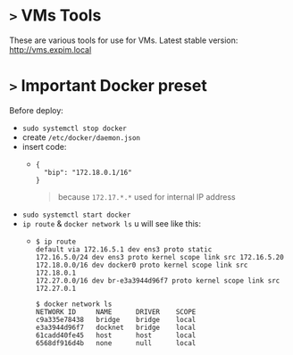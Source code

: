 # `>` VMs Tools

These are various tools for use for VMs.
Latest stable version: http://vms.expim.local


# `>` Important Docker preset

Before deploy:
- `sudo systemctl stop docker`
- create `/etc/docker/daemon.json`
- insert code:
  * ```
    {
      "bip": "172.18.0.1/16"
    }
    ```
    > because `172.17.*.*` used for internal IP address
- `sudo systemctl start docker`
- `ip route` & `docker network ls` u will see like this:
  + ```
    $ ip route
    default via 172.16.5.1 dev ens3 proto static
    172.16.5.0/24 dev ens3 proto kernel scope link src 172.16.5.20
    172.18.0.0/16 dev docker0 proto kernel scope link src 172.18.0.1
    172.27.0.0/16 dev br-e3a3944d96f7 proto kernel scope link src 172.27.0.1
    
    $ docker network ls
    NETWORK ID     NAME      DRIVER    SCOPE
    c9a335e78438   bridge    bridge    local
    e3a3944d96f7   docknet   bridge    local
    61cadd40fe45   host      host      local
    6568df916d4b   none      null      local
    ``` 